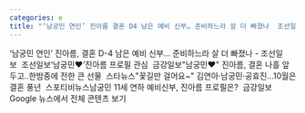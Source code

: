 ```yaml
---
categories: e
title: "‘남궁민 연인’ 진아름 결혼 D4 남은 예비 신부… 준비하느라 살 더 빠졌나  조선일보  조선일보"
---
```

‘남궁민 연인’ 진아름, 결혼 D-4 남은 예비 신부… 준비하느라 살 더 빠졌나 - 조선일보&nbsp;&nbsp;조선일보‘남궁민♥’진아름 프로필 관심&nbsp;&nbsp;금강일보"남궁민♥" 진아름, 결혼 나흘 앞두고..한밤중에 전한 큰 선물&nbsp;&nbsp;스타뉴스"꽃길만 걸어요~" 김연아·남궁민·공효진…10월은 결혼 풍년&nbsp;&nbsp;스포티비뉴스남궁민 11세 연하 예비신부, 진아름 프로필은?&nbsp;&nbsp;금강일보Google 뉴스에서 전체 콘텐츠 보기